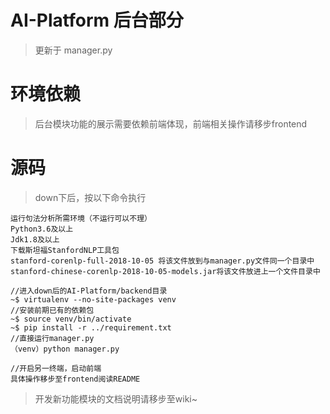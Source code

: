 # AI-Platform 后台部分
> 更新于 manager.py

# 环境依赖
> 后台模块功能的展示需要依赖前端体现，前端相关操作请移步frontend

# 源码
>down下后，按以下命令执行

```
运行句法分析所需环境（不运行可以不理）
Python3.6及以上
Jdk1.8及以上
下载斯坦福StanfordNLP工具包
stanford-corenlp-full-2018-10-05 将该文件放到与manager.py文件同一个目录中
stanford-chinese-corenlp-2018-10-05-models.jar将该文件放进上一个文件目录中

//进入down后的AI-Platform/backend目录
~$ virtualenv --no-site-packages venv
//安装前期已有的依赖包
~$ source venv/bin/activate
~$ pip install -r ../requirement.txt
//直接运行manager.py
（venv）python manager.py

//开启另一终端，启动前端
具体操作移步至frontend阅读README
```

>开发新功能模块的文档说明请移步至wiki~
